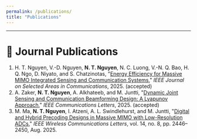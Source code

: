 ```yaml
---
permalink: /publications/
title: "Publications"
---
```


---




# 📄 Journal Publications

<ol>

<li>
  H. T. Nguyen, V.-D. Nguyen, <strong>N. T. Nguyen</strong>, N. C. Luong, V.-N. Q. Bao, H. Q. Ngo, D. Niyato, and S. Chatzinotas,  
  "<a href="https://www.arxiv.org/pdf/2509.10290" target="_blank">Energy Efficiency for Massive MIMO Integrated Sensing and Communication Systems</a>,"  
  <span><em>IEEE Journal on Selected Areas in Communications</em></span>, 2025. (accepted)
</li>

<li>
A. Zaker, <strong>N. T. Nguyen</strong>, A. Alkhateeb, and M. Juntti,  
"<a href="https://arxiv.org/pdf/2503.14054" target="_blank">Dynamic Joint Sensing and Communication Beamforming Design: A Lyapunov Approach</a>,"  
<span style=""><em>IEEE Communications Letters</em></span>, 2025. (accepted)
</li>

<li>
M. Ma, <strong>N. T. Nguyen</strong>, I. Atzeni, A. L. Swindlehurst, and M. Juntti,  
"<a href="https://ieeexplore.ieee.org/stamp/stamp.jsp?arnumber=11008697" target="_blank">Digital and Hybrid Precoding Designs in Massive MIMO with Low-Resolution ADCs</a>,"  
<span style=""><em>IEEE Wireless Communications Letters</em></span>, vol. 14, no. 8, pp. 2446–2450, Aug. 2025.
</li>

</ol>
<style>
  .bibtex-btn{font:inherit;padding:6px 12px;border:1px solid #d0d0d0;border-radius:10px;background:#fff;cursor:pointer;margin-top:6px}
  .bibtex-btn:hover{background:#f6f6f6}
  .bibtex-box{position:relative;margin-top:8px;padding:10px;background:#ffeef3;border:1px solid #ffd6e1;border-radius:12px}
  .bibtex-copy{position:absolute;right:10px;top:8px;padding:4px 10px;border:1px solid #d0d0d0;border-radius:8px;background:#fff;cursor:pointer}
</style>

<script>
(function(){
  function clean(s){return (s||"").replace(/\s+/g," ").trim();}
  function firstLink(el){const a=el.querySelector("a[href]");return a?a.href:null;}

  // NEW: extract authors (everything before first link)
  function extractAuthors(li){
    const a = li.querySelector("a[href]");
    if(!a) return clean(li.textContent);
    const full = li.textContent;
    const before = full.split(a.textContent)[0];
    return clean(before.replace(/["“”]/g,""));
  }

  // NEW: extract title (from link text if possible)
  function extractTitle(li){
    const a = li.querySelector("a[href]");
    if(a) return clean(a.textContent);
    const m = li.textContent.match(/"([^"]{3,})"/);
    return m ? m[1].trim() : "Untitled";
  }

  function fallbackBib(li){
    const txt=clean(li.textContent),url=firstLink(li);
    const authors=extractAuthors(li);
    const title=extractTitle(li);

    const em=li.querySelector("em");
    const venue=em?clean(em.textContent):"";
    const year=(txt.match(/(19|20)\d{2}/)||[,""])[1];

    const isJournal=/Transactions|Journal|Letters/i.test(venue);
    const firstSurname=(authors.split(",")[0]||"key").split(" ").pop().replace(/[^A-Za-z]/g,"")+(year||"");
    const key=firstSurname||"ref";

    return isJournal?
`@article{${key},
  author  = {${authors}},
  title   = {${title}},
  journal = {${venue}},
  year    = {${year}}${url?`,\n  url     = {${url}}`:""}
}`:
`@inproceedings{${key},
  author    = {${authors}},
  title     = {${title}},
  booktitle = {${venue||"Conference"}},
  year      = {${year}}${url?`,\n  url       = {${url}}`:""}
}`;
  }

  function buildPanel(bib){
    const box=document.createElement("div");box.className="bibtex-box";
    const copy=document.createElement("button");copy.className="bibtex-copy";copy.textContent="Copy";
    copy.onclick=()=>{navigator.clipboard.writeText(bib).then(()=>{
      copy.textContent="Copied!";setTimeout(()=>copy.textContent="Copy",1200);
    });};
    const pre=document.createElement("pre");pre.textContent=bib;
    box.appendChild(copy);box.appendChild(pre);return box;
  }

  function addButtons(){
    document.querySelectorAll("li").forEach(li=>{
      if(li.querySelector(".bibtex-btn"))return;
      if(!/(19|20)\d{2}/.test(li.textContent))return;
      const btn=document.createElement("button");
      btn.className="bibtex-btn";btn.textContent="BibTex";
      btn.onclick=()=>{
        document.querySelectorAll(".bibtex-box").forEach(b=>b.remove());
        const bib=fallbackBib(li);
        btn.insertAdjacentElement("afterend",buildPanel(bib));
      };
      li.appendChild(document.createElement("br"));
      li.appendChild(btn);
    });
  }

  if(document.readyState==="loading"){
    document.addEventListener("DOMContentLoaded",addButtons);
  } else { addButtons(); }
})();
</script>
